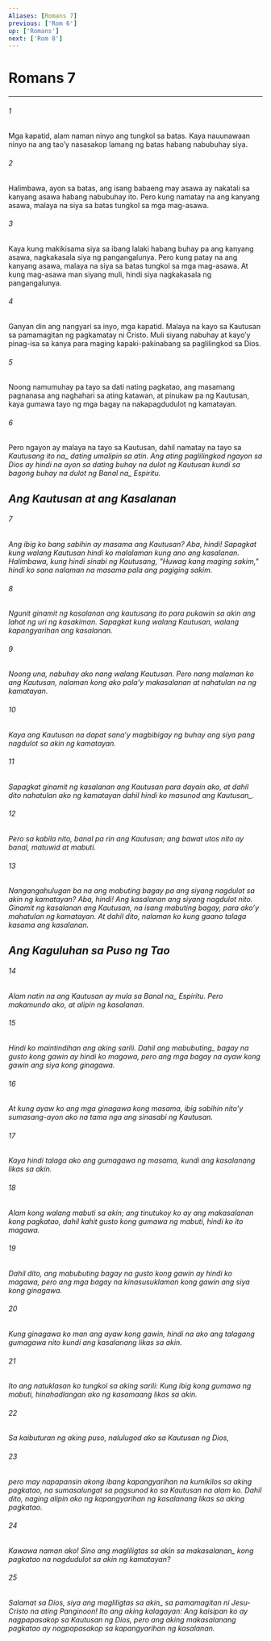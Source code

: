 ```yaml
---
Aliases: [Romans 7]
previous: ['Rom 6']
up: ['Romans']
next: ['Rom 8']
---
```

# Romans 7

***






















###### 1 










Mga kapatid, alam naman ninyo ang tungkol sa batas. Kaya nauunawaan ninyo na ang taoʼy nasasakop lamang ng batas habang nabubuhay siya. 





















###### 2 










Halimbawa, ayon sa batas, ang isang babaeng may asawa ay nakatali sa kanyang asawa habang nabubuhay ito. Pero kung namatay na ang kanyang asawa, malaya na siya sa batas tungkol sa mga mag-asawa. 





















###### 3 










Kaya kung makikisama siya sa ibang lalaki habang buhay pa ang kanyang asawa, nagkakasala siya ng pangangalunya. Pero kung patay na ang kanyang asawa, malaya na siya sa batas tungkol sa mga mag-asawa. At kung mag-asawa man siyang muli, hindi siya nagkakasala ng pangangalunya. 





















###### 4 










Ganyan din ang nangyari sa inyo, mga kapatid. Malaya na kayo sa Kautusan sa pamamagitan ng pagkamatay ni Cristo. Muli siyang nabuhay at kayoʼy pinag-isa sa kanya para maging kapaki-pakinabang sa paglilingkod sa Dios. 





















###### 5 










Noong namumuhay pa tayo sa dati nating pagkatao, ang masamang pagnanasa ang naghahari sa ating katawan, at pinukaw pa ng Kautusan, kaya gumawa tayo ng mga bagay na nakapagdudulot ng kamatayan. 





















###### 6 










Pero ngayon ay malaya na tayo sa Kautusan, dahil namatay na tayo sa <i class="trans-change">Kautusang ito na_ dating umalipin sa atin. Ang ating paglilingkod ngayon sa Dios ay hindi na ayon sa dating buhay na dulot ng Kautusan kundi sa bagong buhay na dulot ng <i class="trans-change">Banal na_ Espiritu.

## Ang Kautusan at ang Kasalanan 





















###### 7 










Ang ibig ko bang sabihin ay masama ang Kautusan? Aba, hindi! Sapagkat kung walang Kautusan hindi ko malalaman kung ano ang kasalanan. Halimbawa, kung hindi sinabi ng Kautusang, "Huwag kang maging sakim," hindi ko sana nalaman na masama pala ang pagiging sakim. 





















###### 8 










Ngunit ginamit ng kasalanan ang kautusang ito para pukawin sa akin ang lahat ng uri ng kasakiman. Sapagkat kung walang Kautusan, walang kapangyarihan ang kasalanan. 





















###### 9 










Noong una, nabuhay ako nang walang Kautusan. Pero nang malaman ko ang Kautusan, nalaman kong ako palaʼy makasalanan at nahatulan na ng kamatayan. 





















###### 10 










Kaya ang Kautusan na dapat sanaʼy magbibigay ng buhay ang siya pang nagdulot sa akin ng kamatayan. 





















###### 11 










Sapagkat ginamit ng kasalanan ang Kautusan para dayain ako, at dahil dito nahatulan ako ng kamatayan <i class="trans-change">dahil hindi ko masunod ang Kautusan_. 





















###### 12 










Pero sa kabila nito, banal pa rin ang Kautusan; ang bawat utos nito ay banal, matuwid at mabuti. 





















###### 13 










Nangangahulugan ba na ang mabuting bagay pa ang siyang nagdulot sa akin ng kamatayan? Aba, hindi! Ang kasalanan ang siyang nagdulot nito. Ginamit ng kasalanan ang Kautusan, na isang mabuting bagay, para akoʼy mahatulan ng kamatayan. At dahil dito, nalaman ko kung gaano talaga kasama ang kasalanan.

## Ang Kaguluhan sa Puso ng Tao 





















###### 14 










Alam natin na ang Kautusan ay mula sa <i class="trans-change">Banal na_ Espiritu. Pero makamundo ako, at alipin ng kasalanan. 





















###### 15 










Hindi ko maintindihan ang aking sarili. Dahil ang <i class="trans-change">mabubuting_ bagay na gusto kong gawin ay hindi ko magawa, pero ang mga bagay na ayaw kong gawin ang siya kong ginagawa. 





















###### 16 










At kung ayaw ko ang mga ginagawa kong masama, ibig sabihin nitoʼy sumasang-ayon ako na tama nga ang sinasabi ng Kautusan. 





















###### 17 










Kaya hindi talaga ako ang gumagawa ng masama, kundi ang kasalanang likas sa akin. 





















###### 18 










Alam kong walang mabuti sa akin; ang tinutukoy ko ay ang makasalanan kong pagkatao, dahil kahit gusto kong gumawa ng mabuti, hindi ko ito magawa. 





















###### 19 










Dahil dito, ang mabubuting bagay na gusto kong gawin ay hindi ko magawa, pero ang mga bagay na kinasusuklaman kong gawin ang siya kong ginagawa. 





















###### 20 










Kung ginagawa ko man ang ayaw kong gawin, hindi na ako ang talagang gumagawa nito kundi ang kasalanang likas sa akin. 





















###### 21 










Ito ang natuklasan ko tungkol sa aking sarili: Kung ibig kong gumawa ng mabuti, hinahadlangan ako ng kasamaang likas sa akin. 





















###### 22 










Sa kaibuturan ng aking puso, nalulugod ako sa Kautusan ng Dios, 





















###### 23 










pero may napapansin akong ibang kapangyarihan na kumikilos sa aking pagkatao, na sumasalungat sa pagsunod ko sa Kautusan na alam ko. Dahil dito, naging alipin ako ng kapangyarihan ng kasalanang likas sa aking pagkatao. 





















###### 24 










Kawawa naman ako! Sino ang magliligtas sa akin <i class="trans-change">sa makasalanan_ kong pagkatao na nagdudulot sa akin ng kamatayan? 





















###### 25 










Salamat sa Dios, <i class="trans-change">siya ang magliligtas sa akin_ sa pamamagitan ni Jesu-Cristo na ating Panginoon! Ito ang aking kalagayan: Ang kaisipan ko ay nagpapasakop sa Kautusan ng Dios, pero ang aking makasalanang pagkatao ay nagpapasakop sa kapangyarihan ng kasalanan.
